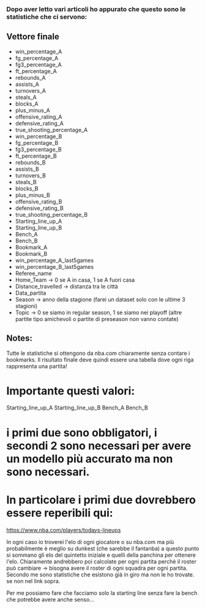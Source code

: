### Dopo aver letto vari articoli ho appurato che questo sono le statistiche che ci servono:

## Vettore finale
 - win_percentage_A
 - fg_percentage_A
 - fg3_percentage_A
 - ft_percentage_A
 - rebounds_A
 - assists_A
 - turnovers_A
 - steals_A
 - blocks_A
 - plus_minus_A
 - offensive_rating_A
 - defensive_rating_A
 - true_shooting_percentage_A 
 - win_percentage_B
 - fg_percentage_B
 - fg3_percentage_B
 - ft_percentage_B
 - rebounds_B
 - assists_B
 - turnovers_B
 - steals_B
 - blocks_B
 - plus_minus_B
 - offensive_rating_B
 - defensive_rating_B
 - true_shooting_percentage_B
 - Starting_line_up_A
 - Starting_line_up_B
 - Bench_A
 - Bench_B
 - Bookmark_A
 - Bookmark_B
 - win_percentage_A_last5games
 - win_percentage_B_last5games
 - Referee_name
 - Home_Team -> 0 se A in casa, 1 se A fuori casa
 - Distance_travelled -> distanza tra le città
 - Data_partita
 - Season -> anno della stagione (farei un dataset solo con le ultime 3 stagioni)
 - Topic -> 0 se siamo in regular season, 1 se siamo nei playoff  (altre partite tipo amichevoli o partite di preseason non vanno contate)


## Notes:
Tutte le statistiche si ottengono da nba.com chiaramente senza contare i bookmarks.
Il risultato finale deve quindi essere una tabella dove ogni riga rappresenta una partita!
# Importante questi valori:
Starting_line_up_A
Starting_line_up_B
Bench_A
Bench_B
# i primi due sono obbligatori, i secondi 2 sono necessari per avere un modello più accurato ma non sono necessari. 
# In particolare i primi due dovrebbero essere reperibili qui:
https://www.nba.com/players/todays-lineups

In ogni caso io troverei l'elo di ogni giocatore o su nba.com ma più probabilmente è meglio su dunkest (che sarebbe il fantanba)
a questo punto si sommano gli elo del quintetto iniziale e quelli della panchina per ottenere l'elo. Chiaramente andrebbero poi calcolate per ogni 
partita perchè il roster può cambiare -> bisogna avere il roster di ogni squadra per ogni partita.
Secondo me sono statistiche che esistono già in giro ma non le ho trovate. se non nel link sopra.

Per me possiamo fare che facciamo solo la starting line senza fare la bench che potrebbe avere anche senso...





